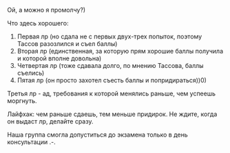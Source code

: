 Ой, а можно я промолчу?)

Что здесь хорошего:
1. Первая лр (но сдала не с первых двух-трех попыток, поэтому Тассов разозлился и съел баллы)
2. Вторая лр (единственная, за которую прям хорошие баллы получила и которой вполне довольна)
3. Четвертая лр (тоже сдавала долго, по мнению Тассова, баллы съелись)
4. Пятая лр (он просто захотел съесть баллы и попридираться))0)

Третья лр - ад, требования к которой менялись раньше, чем успеешь моргнуть.

Лайфхак: чем раньше сдаешь, тем меньше придирок. Не ждите, когда он выдаст лр, делайте сразу.


Наша группа смогла допуститься до экзамена только в день консультации .-.
